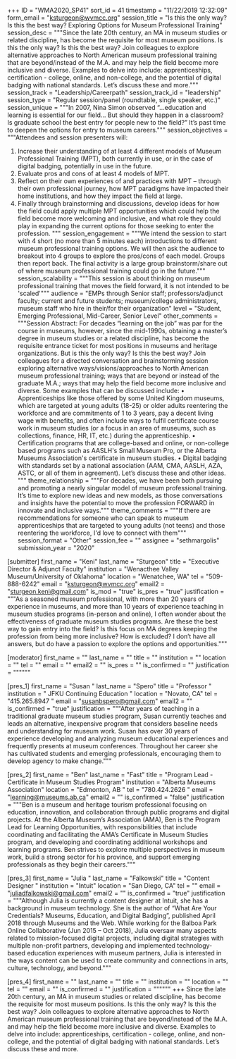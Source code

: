 +++
ID = "WMA2020_SP41"
sort_id = 41
timestamp = "11/22/2019 12:32:09"
form_email = "ksturgeon@wvmcc.org"
session_title = "Is this the only way? Is this the best way? Exploring Options for Museum Professional Training"
session_desc = """Since the late 20th century, an MA in museum studies or related discipline, has become the requisite for most museum positions. Is this the only way? Is this the best way?  Join colleagues to explore alternative approaches to North American museum professional training that are beyond/instead of the M.A. and may help the field become more inclusive and diverse. Examples to delve into include:  apprenticeships, certification - college, online, and non-college, and the potential of digital badging with national standards. Let’s discuss these and more."""
session_track = "Leadership/Careerpath"
session_track_id = "leadership"
session_type = "Regular session/panel (roundtable, single speaker, etc.)"
session_unique = """In 2007, Nina Simon observed “…education and learning is essential for our field…  But should they happen in a classroom? Is graduate school the best entry for people new to the field?” It’s past time to deepen the options for entry to museum careers."""
session_objectives = """Attendees and session presenters will:
1)	Increase their understanding of at least 4 different models of Museum Professional Training (MPT), both currently in use, or in the case of digital badging, potentially in use in the future.
2)	Evaluate pros and cons of at least 4 models of MPT.
3)	Reflect on their own experiences of and practices with MPT – through their own professional journey, how MPT paradigms have impacted their home institutions, and how they impact the field at large.
4)	Finally through brainstorming and discussions, develop ideas for how the field could apply multiple MPT opportunities which could help the field become more welcoming and inclusive, and what role they could play in expanding the current options for those seeking to enter the profession.
"""
session_engagement = """We intend the session to start with 4 short (no more than 5 minutes each) introductions to different museum professional training options. We will then ask the audience to breakout into 4 groups to explore the pros/cons of each model. Groups then report back. The final activity is a large group brainstorm/share out of where museum professional training could go in the future."""
session_scalability = """This session is about thinking on museum professional training that moves the field forward, it is not intended to be 'scaled'"""
audience = "EMPs through Senior staff; professors/adjunct faculty; current and future students; museum/college administrators, museum staff who hire in their/for their organization"
level = "Student, Emerging Professional, Mid-Career, Senior Level"
other_comments = """Session Abstract:  For decades “learning on the job” was par for the course in museums, however, since the mid-1990s, obtaining a master’s degree in museum studies or a related discipline, has become the requisite entrance ticket for most positions in museums and heritage organizations. But is this the only way? Is this the best way?
Join colleagues for a directed conversation and brainstorming session exploring alternative ways/visions/approaches to North American museum professional training; ways that are beyond or instead of the graduate M.A.; ways that may help the field become more inclusive and diverse. Some examples that can be discussed include:
•	Apprenticeships like those offered by some United Kingdom museums, which are targeted at young adults (18-25) or older adults reentering the workforce and are commitments of 1 to 3 years, pay a decent living wage with benefits, and often include ways to fulfil certificate course work in museum studies (or a focus in an area of museums, such as collections, finance, HR, IT, etc.) during the apprenticeship.
•	Certification programs that are college-based and online, or non-college based programs such as AASLH's Small Museum Pro, or the Alberta Museums Association's certificate in museum studies.
•	Digital badging with standards set by a national association (AAM, CMA, AASLH, AZA, ASTC, or all of them in agreement).
Let’s discuss these and other ideas.
"""
theme_relationship = """For decades, we have been both pursuing and promoting a nearly singular model of museum professional training. It’s time to explore new ideas and new models, as those conversations and insights have the potential to move the profession FORWARD in innovate and inclusive ways."""
theme_comments = """If there are recommendations for someone who can speak to museum apprenticeships that are targeted to young adults (not teens) and those reentering the workforce, I'd love to connect with them"""
session_format = "Other"
session_fee = ""
assignee = "sethmargolis"
submission_year = "2020"

[submitter]
first_name = "Keni"
last_name = "Sturgeon"
title = "Executive Director & Adjunct Faculty"
institution = "Wenacthee Valley Museum/University of Oklahoma"
location = "Wenatchee, WA"
tel = "509-888-6242"
email = "ksturgeon@wvmcc.org"
email2 = "sturgeon.keni@gmail.com"
is_mod = "true"
is_pres = "true"
justification = """As a seasoned museum professional, with more than 20 years of experience in museums, and more than 10 years of experience teaching in museum studies programs (in-person and online), I often wonder about the effectiveness of graduate museum studies programs. Are these the best way to gain entry into the field? Is this focus on MA degrees keeping the profession from being more inclusive? How is excluded?  I don’t have all answers, but do have a passion to explore the options and opportunities."""

[moderator]
first_name = ""
last_name = ""
title = ""
institution = ""
location = ""
tel = ""
email = ""
email2 = ""
is_pres = ""
is_confirmed = ""
justification = """"""

[pres_1]
first_name = "Susan "
last_name = "Spero"
title = "Professor  "
institution = " JFKU Continuing Education "
location = "Novato, CA"
tel = "415.265.8947 "
email = "susanbspero@gmail.com"
email2 = ""
is_confirmed = "true"
justification = """After years of teaching in a traditional graduate museum studies program, Susan currently teaches and leads an alternative, inexpensive program that considers baseline needs and understanding for museum work.  Susan has over 30 years of experience developing and analyzing museum educational experiences and frequently presents at museum conferences. Throughout her career she has cultivated students and emerging professionals, encouraging them to develop agency to make change."""

[pres_2]
first_name = "Ben"
last_name = "Fast"
title = "Program Lead - Certificate in Museum Studies Program"
institution = "Alberta Museums Association"
location = "Edmonton, AB "
tel = "780.424.2626 "
email = "learning@museums.ab.ca"
email2 = ""
is_confirmed = "false"
justification = """Ben is a museum and heritage tourism professional focusing on education, innovation, and collaboration through public programs and digital projects. At the Alberta Museum’s Association (AMA), Ben is the Program Lead for Learning Opportunities, with responsibilities that include coordinating and facilitating the AMA’s Certificate in Museum Studies program, and developing and coordinating additional workshops and learning programs. Ben strives to explore multiple perspectives in museum work, build a strong sector for his province, and support emerging professionals as they begin their careers."""

[pres_3]
first_name = "Julia "
last_name = "Falkowski"
title = "Content Designer "
institution = "Intuit"
location = "San Diego, CA"
tel = ""
email = "juliadfalkowski@gmail.com"
email2 = ""
is_confirmed = "true"
justification = """Although Julia is currently a content designer at Intuit, she has a background in museum technology. She is the author of “What Are Your Credentials? Museums, Education, and Digital Badging”, published April 2018 through Museums and the Web.  While working for the Balboa Park Online Collaborative (Jun 2015 – Oct 2018), Julia oversaw many aspects related to mission-focused digital projects, including  digital strategies with multiple non-profit partners, developing and implemented technology-based education experiences with museum partners,  Julia is interested in the ways content can be used to create community and connections in arts, culture, technology, and beyond."""

[pres_4]
first_name = ""
last_name = ""
title = ""
institution = ""
location = ""
tel = ""
email = ""
is_confirmed = ""
justification = """"""
+++
Since the late 20th century, an MA in museum studies or related discipline, has become the requisite for most museum positions. Is this the only way? Is this the best way?  Join colleagues to explore alternative approaches to North American museum professional training that are beyond/instead of the M.A. and may help the field become more inclusive and diverse. Examples to delve into include:  apprenticeships, certification - college, online, and non-college, and the potential of digital badging with national standards. Let’s discuss these and more.